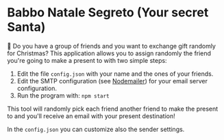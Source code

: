 # Babbo Natale Segreto (Your secret Santa)

🎁 Do you have a group of friends and you want to exchange gift randomly for Christmas?
This application allows you to assign randomly the friend you're going to make a present to with two simple steps:

1. Edit the file `config.json` with your name and the ones of your friends.
2. Edit the SMTP configuration (see [Nodemailer](https://nodemailer.com/about/)) for your email server configuration.
3. Run the program with: `npm start`

This tool will randomly pick each friend another friend to make the present to and you'll receive an email with your present destination!

In the `config.json` you can customize also the sender settings.
